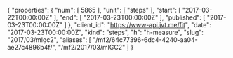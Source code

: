 {
  "properties": {
    "num": [
      5865
    ],
    "unit": [
      "steps"
    ],
    "start": [
      "2017-03-22T00:00:00Z"
    ],
    "end": [
      "2017-03-23T00:00:00Z"
    ],
    "published": [
      "2017-03-23T00:00:00Z"
    ]
  },
  "client_id": "https://www-api.jvt.me/fit",
  "date": "2017-03-23T00:00:00Z",
  "kind": "steps",
  "h": "h-measure",
  "slug": "2017/03/mlgc2",
  "aliases": [
    "/mf2/64c77396-6dc4-4240-aa04-ae27c4896b4f/",
    "/mf2/2017/03/mlGC2"
  ]
}
